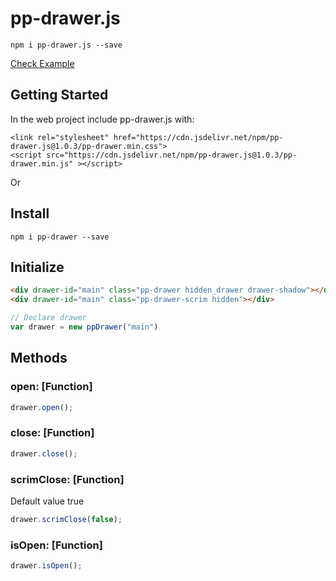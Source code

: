 # pp-drawer.js

```
npm i pp-drawer.js --save
```

[Check Example](https://pp-drawer.netlify.app)

## Getting Started

In the web project include pp-drawer.js with:

```
<link rel="stylesheet" href="https://cdn.jsdelivr.net/npm/pp-drawer.js@1.0.3/pp-drawer.min.css">
<script src="https://cdn.jsdelivr.net/npm/pp-drawer.js@1.0.3/pp-drawer.min.js" ></script>
```

Or 

## Install

```
npm i pp-drawer --save
```

## Initialize

```html
<div drawer-id="main" class="pp-drawer hidden_drawer drawer-shadow"></div>
<div drawer-id="main" class="pp-drawer-scrim hidden"></div>
```

```javascript
// Declare drawer
var drawer = new ppDrawer("main")
```

## Methods

### open: [Function]
```javascript
drawer.open();
```
### close: [Function]
```javascript
drawer.close();
```
### scrimClose: [Function]
<p>Default value true</p>

```javascript
drawer.scrimClose(false);
```

### isOpen: [Function]
```javascript
drawer.isOpen(); 
```

